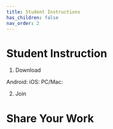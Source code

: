```yaml
---
title: Student Instructions
has_children: false
nav_order: 2
---
```


# Student Instruction

1. Download

Android:
iOS: 
PC/Mac: 

2. Join






# Share Your Work